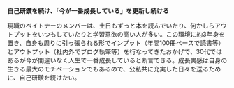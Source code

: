 **自己研鑽を続け、「今が一番成長している」を更新し続ける**

現職のペイトナーのメンバーは、土日もずっと本を読んでいたり、何かしらアウトプットをいつもしていたりと学習意欲の高い人が多い。この環境に約3年身を置き、自身も周りに引っ張られる形でインプット（年間100冊ペースで読書等）とアウトプット（社内外でブログ執筆等）を行なってきたおかげで、30代ではあるが今が間違いなく人生で一番成長していると断言できる。成長実感は自身の生きる最大のモチベーションでもあるので、公私共に充実した日々を送るために、自己研鑽を続けたい。
